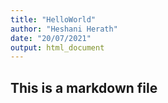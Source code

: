 ```yaml
---
title: "HelloWorld"
author: "Heshani Herath"
date: "20/07/2021"
output: html_document
---
```


## This is a markdown file
